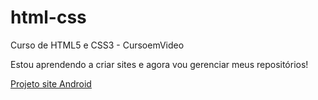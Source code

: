 # html-css
 Curso de HTML5 e CSS3 - CursoemVideo

Estou aprendendo a criar sites e agora vou gerenciar meus repositórios!

<a href="https://davi-cgomes.github.io/projeto-android/"> Projeto site Android </a>